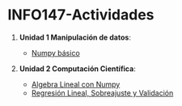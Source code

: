 # INFO147-Actividades

1. __Unidad 1 Manipulación de datos__:

   - [Numpy básico](https://github.com/clfak/INFO147-Actividades/blob/main/Unidad1%20Manipulacion%20de%20Datos/2_numpy_b%C3%A1sico.ipynb)

2. __Unidad 2 Computación Científica__:
  
   -  [Algebra Lineal con Numpy](https://github.com/clfak/INFO147-Actividades/blob/main/Unidad2/AlgebraLineal_numpy.ipynb)
   -  [Regresión Lineal, Sobreajuste y Validación](https://github.com/clfak/INFO147-Actividades/blob/main/Unidad2/Regresion_lineal.ipynb)
